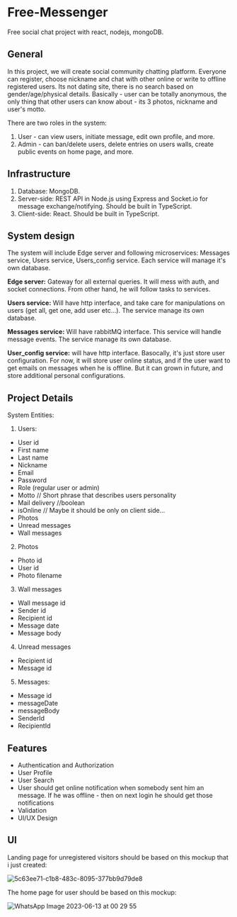 # Free-Messenger
Free social chat project with react, nodejs, mongoDB. 

## General
In this project, we will create social community chatting platform. Everyone can register, choose nickname and chat with other online or write to offline registered users. 
Its not dating site, there is no search based on gender/age/physical details. 
Basically - user can be totally anonymous, the only thing that other users can know about - its 3 photos, nickname and user's motto.

There are two roles in the system:
1. User - can view users, initiate message, edit own profile, and more.
2. Admin - can ban/delete users, delete entries on users walls, create public events on home page, and more.

## Infrastructure
1. Database: MongoDB.
2. Server-side: REST API in Node.js using Express and Socket.io for message exchange/notifying. Should be built in TypeScript.
3. Client-side: React. Should be built in TypeScript.

## System design
The system will include Edge server and following microservices: Messages service, Users service, Users_config service. Each service will manage it's own database.


**Edge server:**  Gateway for all external queries. It will mess with auth, and socket connections. From other hand, he will follow tasks to services.


**Users service:** Will have http interface, and take care for manipulations on users (get all, get one, add user etc...). The service manage its own database.


**Messages service:** Will have rabbitMQ interface. This service will handle message events. The service manage its own database. 


**User_config service:** will have http interface. Basocally, it's just store user configuration. For now, it will store user online status, and if the user want to get emails on messages when he is offline. But it can grown in future, and store additional personal configurations.


## Project Details
System Entities:
1. Users:
- User id
- First name
- Last name
- Nickname
- Email
- Password
- Role (regular user or admin)
- Motto // Short phrase that describes users personality
- Mail delivery //boolean
- isOnline // Maybe it should be only on client side...
- Photos
- Unread messages
- Wall messages

2. Photos
- Photo id
- User id
- Photo filename

3. Wall messages
- Wall message id
- Sender id
- Recipient id
- Message date
- Message body

4. Unread messages
- Recipient id
- Message id

5. Messages:
- Message id
- messageDate
- messageBody
- SenderId
- RecipientId

## Features

 - Authentication and Authorization
 - User Profile 
 - User Search
 - User should get online notification when somebody sent him an message. If he was offline - then on next login he should get those notifications
 - Validation 
 - UI/UX Design


## UI

Landing page for unregistered visitors should be based on this mockup that i just created:

![5c63ee71-c1b8-483c-8095-377bb9d79de8](https://github.com/maxiboom1/Free-Messenger/assets/94469848/0fcd691c-4392-430b-8317-adc72823a1bb)

The home page for user should be based on this mockup:

![WhatsApp Image 2023-06-13 at 00 29 55](https://github.com/maxiboom1/Free-Messenger/assets/94469848/a8c9300c-9112-4f60-8fb6-e4fc873f003a)
